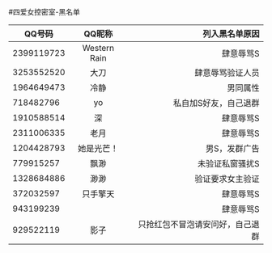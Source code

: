#四爱女控密室-黑名单

| QQ号码        | QQ昵称           | 列入黑名单原因   |
| ------------- |:-------------:   | -----:           |
| 2399119723    | Western Rain     | 肆意辱骂S        |
| 3253552520    | 大刀             | 肆意辱骂验证人员 |
| 1964649473    | 冷静             | 男同属性 |
| 718482796    | yo             | 私自加S好友，自己退群 |
| 1910588514    | 深             | 肆意辱骂S |
| 2311006335    | 老月             | 肆意辱骂S |
| 1204428793    | 她是光芒！             | 男S，发群广告 |
| 779915257    | 飘渺             | 未验证私窗骚扰S |
| 1328684886    | 渺渺             | 验证要求女主验证 |
|372032597		|只手擎天			| 肆意辱骂S |
|943199239		|			| 肆意辱骂S |
|929522119		|影子			| 只抢红包不冒泡请安问好，自己退群 |
